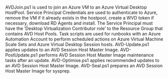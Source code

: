 AVDJoin.ps1 is used to join an Azure VM to an Azure Virtual Desktop HostPool. Service Principal Credentials are used to authenticate to Azure, remove the VM if it already exists in the hostpool, create a WVD token if necessary, download RD Agents and install. The Service Principal must have the ‘Desktop Virtualization Contributor role’ to the Resource Group that contains AVD Host Pools. 
Task scripts are used for runbooks with an Azure Automation Account to perform scheduled actions on Azure Virtual Machine Scale Sets and Azure Virtual Desktop Session hosts.
AVD-Update.ps1 applies updates to an AVD Session Host Master Image.
AVD-PostUpdate.ps1 performs AVD Session Host Master Image maintenance tasks after an update.
AVD-Optimise.ps1 applies recommended updates to an AVD Session Host Master Image.
AVD-Seal.ps1 prepares an AVD Session Host Master Image for sysprep.
